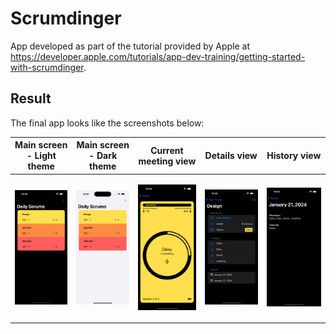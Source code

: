 # Scrumdinger

App developed as part of the tutorial provided by Apple at https://developer.apple.com/tutorials/app-dev-training/getting-started-with-scrumdinger.

## Result

The final app looks like the screenshots below:

<table>
<thead>
<th>Main screen - Light theme</th>
<th>Main screen - Dark theme</th>
<th>Current meeting view</th>
<th>Details view</th>
<th>History view</th>
</thead>
<tbody>
<tr>
<td>

![Main screen - Light theme](./screenshots/daily-scrums.png)

</td>
<td>

![Main screen - Dark theme](./screenshots/daily-scrums-light.png)

</td>
<td>

![Main screen - Dark theme](./screenshots/current-meeting.png)

</td>
<td>

![Details view](./screenshots/details-view.png)

</td>
<td>

![History view](./screenshots/history-view.png)

</td>
</tr>
</tbody>
</table>
